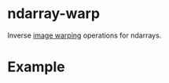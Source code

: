 ndarray-warp
============
Inverse [image warping](http://www.cs.princeton.edu/courses/archive/fall00/cs426/lectures/warp/warp.pdf) operations for ndarrays.


Example
=======

```javascript

```

